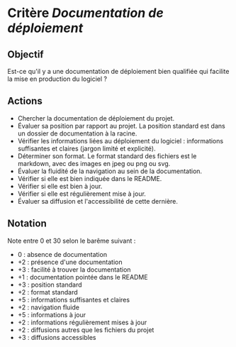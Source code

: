 # Critère *Documentation de déploiement*

## Objectif
Est-ce qu'il y a une documentation de déploiement bien qualifiée qui facilite la mise en production du logiciel ?

## Actions
- Chercher la documentation de déploiement du projet.
- Évaluer sa position par rapport au projet. La position standard est dans un dossier de documentation à la racine. 
- Vérifier les informations liées au déploiement du logiciel : informations suffisantes et claires (jargon limité et explicité).
- Déterminer son format. Le format standard des fichiers est le markdown, avec des images en jpeg ou png ou svg.
- Évaluer la fluidité de la navigation au sein de la documentation. 
- Vérifier si elle est bien indiquée dans le README. 
- Vérifier si elle est bien à jour.
- Vérifier si elle est régulièrement mise à jour. 
- Évaluer sa diffusion et l'accessibilité de cette dernière. 
  
## Notation
Note entre 0 et 30 selon le barême suivant :
- 0 : absence de documentation
- +2 : présence d'une documentation
- +3 : facilité à trouver la documentation
- +1 : documentation pointée dans le README
- +3 : position standard
- +2 : format standard
- +5 : informations suffisantes et claires
- +2 : navigation fluide
- +5 : informations à jour
- +2 : informations régulièrement mises à jour
- +2 : diffusions autres que les fichiers du projet
- +3 : diffusions accessibles
